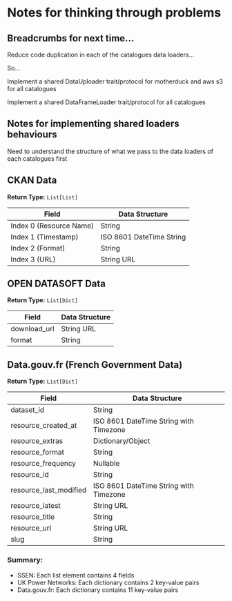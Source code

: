 # Notes for thinking through problems

## Breadcrumbs for next time...

Reduce code duplication in each of the catalogues data loaders...

So...

Implement a shared DataUploader trait/protocol for motherduck and aws s3 for all catalogues

Implement a shared DataFrameLoader trait/protocol for all catalogues

## Notes for implementing shared loaders behaviours

Need to understand the structure of what we pass to the data loaders of each catalogues first

## CKAN Data
**Return Type:** `List[List]`

| Field | Data Structure |
|-------|---------------|
| Index 0 (Resource Name) | String |
| Index 1 (Timestamp) | ISO 8601 DateTime String |
| Index 2 (Format) | String |
| Index 3 (URL) | String URL |

## OPEN DATASOFT Data
**Return Type:** `List[Dict]`

| Field | Data Structure |
|-------|---------------|
| download_url | String URL |
| format | String |

## Data.gouv.fr (French Government Data)
**Return Type:** `List[Dict]`

| Field | Data Structure |
|-------|---------------|
| dataset_id | String |
| resource_created_at | ISO 8601 DateTime String with Timezone |
| resource_extras | Dictionary/Object |
| resource_format | String |
| resource_frequency | Nullable |
| resource_id | String |
| resource_last_modified | ISO 8601 DateTime String with Timezone |
| resource_latest | String URL |
| resource_title | String |
| resource_url | String URL |
| slug | String |

### Summary:
- SSEN: Each list element contains 4 fields
- UK Power Networks: Each dictionary contains 2 key-value pairs
- Data.gouv.fr: Each dictionary contains 11 key-value pairs

